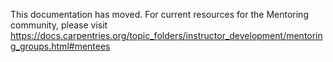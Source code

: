 This documentation has moved.  For current resources for the Mentoring community, please visit
https://docs.carpentries.org/topic_folders/instructor_development/mentoring_groups.html#mentees

